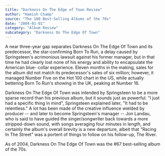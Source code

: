 ```yaml
---
title: "Darkness On The Edge of Town Review"
author: "Hamish Champ"
source: "The 100 Best-Selling Albums of the 70s"
date: "2004-01-01"
category: "Album Review"
subcategory: "Darkness On The Edge Of Town"
---
```


A near three-year gap separates Darkness On The Edge Of Town and its predecessor, the star-confirming Born To Run, a delay caused by Springsteen's acrimonious lawsuit against his former manager, but in that time he had clearly lost none of his energy and ability to encapsulate the American blue- collar experience. Eleven months in the making, sales for the album did not match its predecessor's sales of six million; however, it managed Number Five on the Hot 100 chart in the US, while actually bettering Born To Run's showing in the UK, peaking at Number 16.

Darkness On The Edge Of Town was intended by Springsteen to be a more sparse record than his previous album, but it sounds just as powerful. "I just had a specific thing in mind", Springsteen explained later, "It had to be relentless." A lot has been made of the creative influence wielded by producer -- and later to become Springsteen's manager -- Jon Landau, who is said to have guided the singer/songwriter back towards a more stripped-down sound, with songs averaging four minutes in length, and certainly the album's overall brevity is a new departure, albeit that "Racing In The Street" was a portent of things to follow on his follow-up, The River.

As of 2004, Darkness On The Edge Of Town was the #67 best-selling album of the 70s.